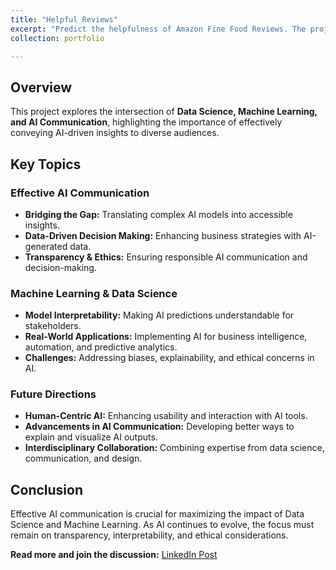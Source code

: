 ```yaml
---
title: "Helpful Reviews"
excerpt: "Predict the helpfulness of Amazon Fine Food Reviews. The project integrates machine learning models like Naive Bayes and Logistic Regression with a Hugging Face transformer for advanced text analysis. It predicts review helpfulness based on textual content, combining traditional ML models with modern NLP techniques and utilizes sentiment analysis for a nuanced understanding."
collection: portfolio

---
```


## Overview
This project explores the intersection of **Data Science, Machine Learning, and AI Communication**, highlighting the importance of effectively conveying AI-driven insights to diverse audiences.

## Key Topics

### Effective AI Communication
- **Bridging the Gap:** Translating complex AI models into accessible insights.
- **Data-Driven Decision Making:** Enhancing business strategies with AI-generated data.
- **Transparency & Ethics:** Ensuring responsible AI communication and decision-making.

### Machine Learning & Data Science
- **Model Interpretability:** Making AI predictions understandable for stakeholders.
- **Real-World Applications:** Implementing AI for business intelligence, automation, and predictive analytics.
- **Challenges:** Addressing biases, explainability, and ethical concerns in AI.

### Future Directions
- **Human-Centric AI:** Enhancing usability and interaction with AI tools.
- **Advancements in AI Communication:** Developing better ways to explain and visualize AI outputs.
- **Interdisciplinary Collaboration:** Combining expertise from data science, communication, and design.

## Conclusion
Effective AI communication is crucial for maximizing the impact of Data Science and Machine Learning. As AI continues to evolve, the focus must remain on transparency, interpretability, and ethical considerations.

**Read more and join the discussion:** [LinkedIn Post](https://www.linkedin.com/posts/jo%C3%A3o-vasco-9a50331a6_datascience-machinelearning-aicommunication-activity-7136692985500512256--0YH?utm_source=share&utm_medium=member_desktop)

